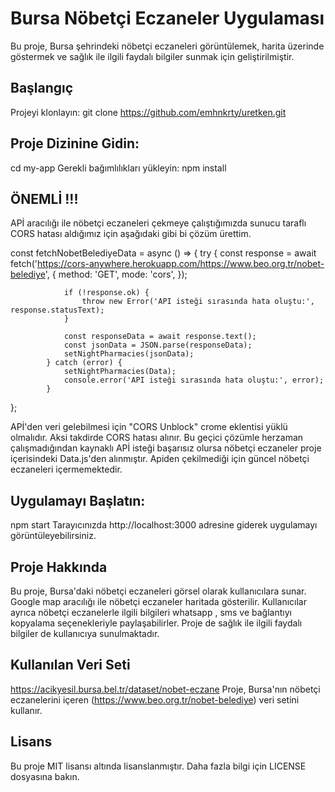 # Bursa Nöbetçi Eczaneler Uygulaması
Bu proje, Bursa şehrindeki nöbetçi eczaneleri görüntülemek, harita üzerinde göstermek ve sağlık ile ilgili faydalı bilgiler sunmak için geliştirilmiştir.

## Başlangıç
Projeyi klonlayın:
git clone https://github.com/emhnkrty/uretken.git

## Proje Dizinine Gidin:
cd my-app 
Gerekli bağımlılıkları yükleyin:
npm install


## ÖNEMLİ !!!
APİ aracılığı ile nöbetçi eczaneleri çekmeye çalıştığımızda sunucu taraflı CORS hatası aldığımız için aşağıdaki gibi bi çözüm ürettim.

const fetchNobetBelediyeData = async () => {
            try {
                const response = await fetch('https://cors-anywhere.herokuapp.com/https://www.beo.org.tr/nobet-belediye', {
                    method: 'GET',
                    mode: 'cors', 
                });
        
                if (!response.ok) {
                    throw new Error('API isteği sırasında hata oluştu:', response.statusText);
                }
        
                const responseData = await response.text();
                const jsonData = JSON.parse(responseData);
                setNightPharmacies(jsonData);
            } catch (error) {
                setNightPharmacies(Data);
                console.error('API isteği sırasında hata oluştu:', error);
            }
};



APİ'den veri gelebilmesi için "CORS Unblock" crome eklentisi yüklü olmalıdır. Aksi takdirde CORS hatası alınır.
Bu geçici çözümle herzaman çalışmadığından kaynaklı APİ isteği başarısız olursa nöbetçi eczaneler proje içerisindeki Data.js'den alınmıştır. Apiden çekilmediği için güncel nöbetçi eczaneleri içermemektedir.


## Uygulamayı Başlatın:
npm start
Tarayıcınızda http://localhost:3000 adresine giderek uygulamayı görüntüleyebilirsiniz.


## Proje Hakkında
Bu proje, Bursa'daki nöbetçi eczaneleri görsel olarak kullanıcılara sunar. Google map aracılığı ile nöbetçi eczaneler haritada gösterilir. Kullanıcılar ayrıca nöbetçi eczanelerle ilgili bilgileri whatsapp , sms ve bağlantıyı kopyalama seçenekleriyle paylaşabilirler. Proje de sağlık ile ilgili faydalı bilgiler de kullanıcıya sunulmaktadır.


## Kullanılan Veri Seti
https://acikyesil.bursa.bel.tr/dataset/nobet-eczane
Proje, Bursa'nın nöbetçi eczanelerini içeren (https://www.beo.org.tr/nobet-belediye) veri setini kullanır.

## Lisans
Bu proje MIT lisansı altında lisanslanmıştır. Daha fazla bilgi için LICENSE dosyasına bakın.

